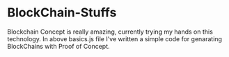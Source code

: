 # BlockChain-Stuffs
Blockchain Concept is really amazing, currently trying my hands on this technology.
In above basics.js file I've written a simple code for genarating BlockChains with Proof of Concept.
